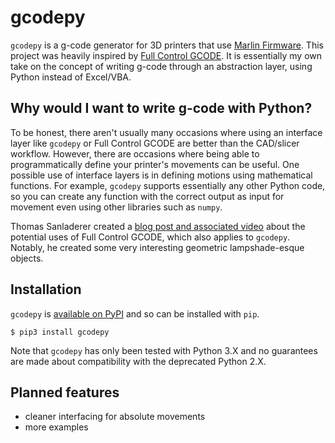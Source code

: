 # gcodepy
`gcodepy` is a g-code generator for 3D printers that use [Marlin Firmware](https://github.com/MarlinFirmware/Marlin).
This project was heavily inspired by [Full Control GCODE](http://fullcontrolgcode.com/).
It is essentially my own take on the concept of writing g-code through an abstraction layer, using Python instead of Excel/VBA.

## Why would I want to write g-code with Python?
To be honest, there aren't usually many occasions where using an interface layer like `gcodepy` or Full Control GCODE are better than the CAD/slicer workflow.
However, there are occasions where being able to programmatically define your printer's movements can be useful.
One possible use of interface layers is in defining motions using mathematical functions.
For example, `gcodepy` supports essentially any other Python code, so you can create any function with the correct output as input for movement even using other libraries such as `numpy`.

Thomas Sanladerer created a [blog post and associated video](https://toms3d.org/2021/10/08/full-control-gcode/) about the potential uses of Full Control GCODE, which also applies to `gcodepy`. Notably, he created some very interesting geometric lampshade-esque objects.

## Installation
`gcodepy` is [available on PyPI](https://pypi.org/project/gcodepy/) and so can be installed with `pip`.
```
$ pip3 install gcodepy
```
Note that `gcodepy` has only been tested with Python 3.X and no guarantees are made about compatibility with the deprecated Python 2.X.

## Planned features
- cleaner interfacing for absolute movements
- more examples

